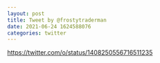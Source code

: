 ```yaml
--- 
layout: post 
title: Tweet by @frostytraderman 
date: 2021-06-24 1624588076 
categories: twitter 
--- 
```

https://twitter.com/o/status/1408250556716511235